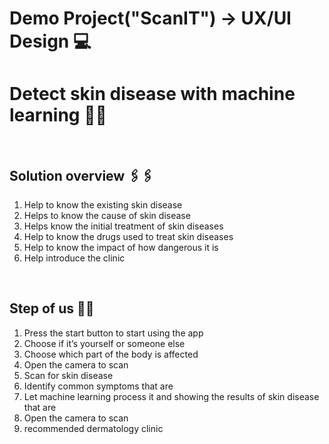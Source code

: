 # Demo Project("ScanIT") -> UX/UI Design 💻

<h1>Detect skin disease with machine learning 🔬🦠</h1>
</br>
<h2>Solution overview 🖇️🖇️</h2>
<ol>
<li>Help to know the existing skin disease</li>
<li>Helps to know the cause of skin disease</li>
<li>Helps know the initial treatment of skin diseases</li>
<li>Help to know the drugs used to treat skin diseases</li>
<li>Help to know the impact of how dangerous it is</li>
<li>Help introduce the clinic</li>
</ol>
</br>
<h2>Step of us 📝📝</h2>
<ol>
<li>Press the start button to start using the app</li>
<li>Choose if it’s yourself or someone else</li>
<li>Choose which part of the body is affected</li>
<li>Open the camera to scan</li>
<li>Scan for skin disease</li>
<li>Identify common symptoms that are</li>
<li>Let machine learning process it and showing the results of skin disease that are</li>
<li>Open the camera to scan</li>
<li>recommended dermatology clinic</li>
</ol>

